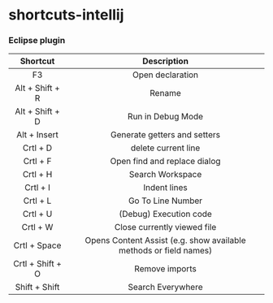 # shortcuts-intellij

### Eclipse plugin
|   Shortcut   |  Description  | 
| :---:        |     :---:     |
| F3           | Open declaration |
| Alt + Shift + R  | Rename     |
| Alt + Shift + D  | Run in Debug Mode     | 
| Alt + Insert     | Generate getters and setters | 
| Crtl + D         | delete current line |
| Crtl + F | Open find and replace dialog |
| Crtl + H | Search Workspace |
| Crtl + I | Indent lines |
| Crtl + L | Go To Line Number |
| Crtl + U | (Debug) Execution code |
| Crtl + W | Close currently viewed file |
| Crtl + Space | Opens Content Assist (e.g. show available methods or field names) |
| Crtl + Shift + O | Remove imports | 
| Shift + Shift | Search Everywhere | 

